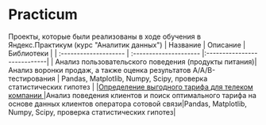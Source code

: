 # Practicum
 Проекты, которые были реализованы в ходе обучения в Яндекс.Практикум (курс "Аналитик данных")
| Название              | Описание               | Библиотеки                  |
| :-------------------- | :--------------------- |:----------------------------|
| Анализ пользовательского поведения (продукты питания)| Анализ воронки продаж, а также оценка результатов A/A/B-тестирования | Pandas, Matplotlib, Numpy, Scipy, проверка статистических гипотез |
|[Определение выгодного тарифа для телеком компании ](https://github.com/OsipovaTatiana/Practicum/tree/main/%D0%A2%D0%B0%D1%80%D0%B8%D1%84%D0%BD%D1%8B%D0%B9%20%D0%BF%D0%BB%D0%B0%D0%BD)|Анализ поведения клиентов и поиск оптимального тарифа на основе данных клиентов оператора сотовой связи|Pandas, Matplotlib, Numpy, Scipy, проверка статистических гипотез|
